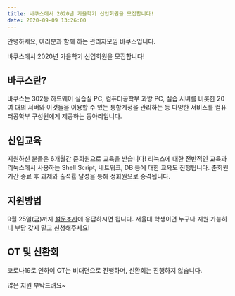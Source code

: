 ```yaml
---
title: 바쿠스에서 2020년 가을학기 신입회원을 모집합니다!
date: 2020-09-09 13:26:00
---
```


안녕하세요, 여러분과 함께 하는 관리자모임 바쿠스입니다.

바쿠스에서 2020년 가을학기 신입회원을 모집합니다!

## 바쿠스란?

바쿠스는 302동 하드웨어 실습실 PC, 컴퓨터공학부 과방 PC, 실습 서버를 비롯한 20여 대의 서버와 이것들을 이용할 수 있는 통합계정을 관리하는 등 다양한 서비스를 컴퓨터공학부 구성원에게 제공하는 동아리입니다.

## 신입교육

지원하신 분들은 6개월간 준회원으로 교육을 받습니다! 리눅스에 대한 전반적인 교육과 리눅스에서 사용하는 Shell Script, 네트워크, DB 등에 대한 교육도 진행됩니다. 준회원 기간 종료 후 과제와 출석률 달성을 통해 정회원으로 승격됩니다.

## 지원방법

9월 25일(금)까지 [설문조사](https://forms.gle/g1aH5jsbiTXUJMpA9)에 응답하시면 됩니다. 서울대 학생이면 누구나 지원 가능하니 부담 갖지 말고 신청해주세요!

## OT 및 신환회

코로나19로 인하여 OT는 비대면으로 진행하며, 신환회는 진행하지 않습니다.

많은 지원 부탁드려요~
